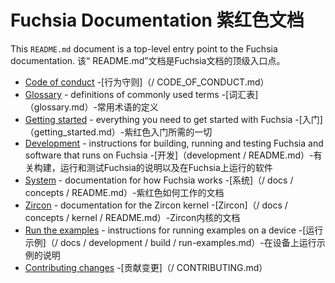  
# Fuchsia Documentation  紫红色文档 

This `README.md` document is a top-level entry point to the Fuchsia documentation. 该“ README.md”文档是Fuchsia文档的顶级入口点。

 
 - [Code of conduct](/CODE_OF_CONDUCT.md)  -[行为守则]（/ CODE_OF_CONDUCT.md）
 - [Glossary](glossary.md) - definitions of commonly used terms  -[词汇表]（glossary.md）-常用术语的定义
 - [Getting started](getting_started.md) - everything you need to get started with Fuchsia -[入门]（getting_started.md）-紫红色入门所需的一切
 - [Development](development/README.md) - instructions for building, running and testing Fuchsia and software that runs on Fuchsia -[开发]（development / README.md）-有关构建，运行和测试Fuchsia的说明以及在Fuchsia上运行的软件
 - [System](/docs/concepts/README.md) - documentation for how Fuchsia works  -[系统]（/ docs / concepts / README.md）-紫红色如何工作的文档
 - [Zircon](/docs/concepts/kernel/README.md) - documentation for the Zircon kernel  -[Zircon]（/ docs / concepts / kernel / README.md）-Zircon内核的文档
 - [Run the examples](/docs/development/build/run-examples.md) - instructions for running examples on a device -[运行示例]（/ docs / development / build / run-examples.md）-在设备上运行示例的说明
 - [Contributing changes](/CONTRIBUTING.md)  -[贡献变更]（/ CONTRIBUTING.md）

